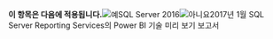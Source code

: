 **이 항목은 다음에 적용됩니다.**![예](media/yes.png)SQL Server 2016![아니요](media/no.png)2017년 1월 SQL Server Reporting Services의 Power BI 기술 미리 보기 보고서